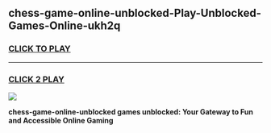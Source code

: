
## chess-game-online-unblocked-Play-Unblocked-Games-Online-ukh2q
<h3>
<a href="https://premium76.site?title=chess-game-online-unblocked&ref=25A">CLICK TO PLAY</a></h3>
<hr>

<h3>
<a href="https://premium76.site?title=chess-game-online-unblocked&ref=25A">CLICK 2 PLAY</a>
  
</h3>

<a href="https://premium76.site?title=chess-game-online-unblocked&ref=25A"><img src="https://clearcache.store/games.png"></a>


**chess-game-online-unblocked games unblocked: Your Gateway to Fun and Accessible Online Gaming**
